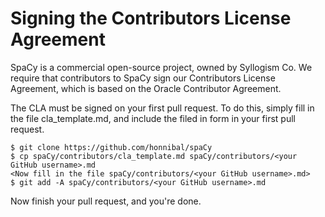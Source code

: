 Signing the Contributors License Agreement
==========================================

SpaCy is a commercial open-source project, owned by Syllogism Co.  We require that contributors to SpaCy sign our Contributors License Agreement, which is based on the Oracle Contributor Agreement.

The CLA must be signed on your first pull request. To do this, simply fill in the file cla_template.md, and include the filed in form in your first pull request.

    $ git clone https://github.com/honnibal/spaCy
    $ cp spaCy/contributors/cla_template.md spaCy/contributors/<your GitHub username>.md
    <Now fill in the file spaCy/contributors/<your GitHub username>.md>
    $ git add -A spaCy/contributors/<your GitHub username>.md
    
Now finish your pull request, and you're done.
